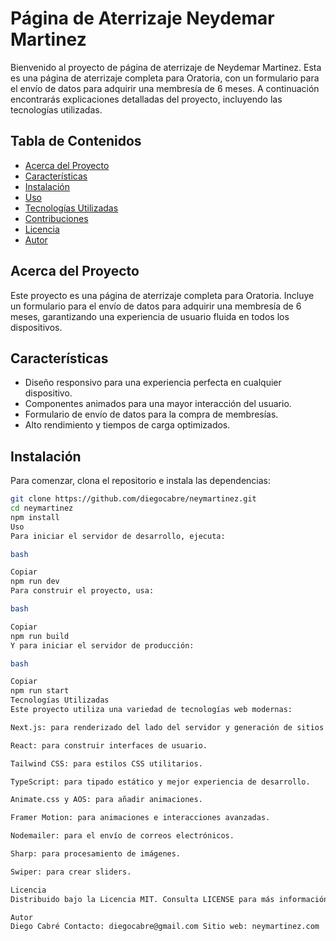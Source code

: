 # Página de Aterrizaje Neydemar Martinez

Bienvenido al proyecto de página de aterrizaje de Neydemar Martinez. Esta es una página de aterrizaje completa para Oratoria, con un formulario para el envío de datos para adquirir una membresía de 6 meses. A continuación encontrarás explicaciones detalladas del proyecto, incluyendo las tecnologías utilizadas.

## Tabla de Contenidos

- [Acerca del Proyecto](#acerca-del-proyecto)
- [Características](#características)
- [Instalación](#instalación)
- [Uso](#uso)
- [Tecnologías Utilizadas](#tecnologías-utilizadas)
- [Contribuciones](#contribuciones)
- [Licencia](#licencia)
- [Autor](#autor)

## Acerca del Proyecto

Este proyecto es una página de aterrizaje completa para Oratoria. Incluye un formulario para el envío de datos para adquirir una membresía de 6 meses, garantizando una experiencia de usuario fluida en todos los dispositivos.

## Características

- Diseño responsivo para una experiencia perfecta en cualquier dispositivo.
- Componentes animados para una mayor interacción del usuario.
- Formulario de envío de datos para la compra de membresías.
- Alto rendimiento y tiempos de carga optimizados.

## Instalación

Para comenzar, clona el repositorio e instala las dependencias:

```bash
git clone https://github.com/diegocabre/neymartinez.git
cd neymartinez
npm install
Uso
Para iniciar el servidor de desarrollo, ejecuta:

bash

Copiar
npm run dev
Para construir el proyecto, usa:

bash

Copiar
npm run build
Y para iniciar el servidor de producción:

bash

Copiar
npm run start
Tecnologías Utilizadas
Este proyecto utiliza una variedad de tecnologías web modernas:

Next.js: para renderizado del lado del servidor y generación de sitios estáticos.

React: para construir interfaces de usuario.

Tailwind CSS: para estilos CSS utilitarios.

TypeScript: para tipado estático y mejor experiencia de desarrollo.

Animate.css y AOS: para añadir animaciones.

Framer Motion: para animaciones e interacciones avanzadas.

Nodemailer: para el envío de correos electrónicos.

Sharp: para procesamiento de imágenes.

Swiper: para crear sliders.

Licencia
Distribuido bajo la Licencia MIT. Consulta LICENSE para más información.

Autor
Diego Cabré Contacto: diegocabre@gmail.com Sitio web: neymartinez.com
```
